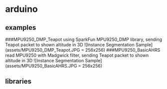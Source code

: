 # arduino

## examples
###MPU9250_DMP_Teapot 
using SparkFun MPU9250_DMP library, sending Teapot packet to shown altitude in 3D
![Instance Segmentation Sample](assets/MPU9250_DMP_Teapot.JPG = 256x256)
###MPU9250_BasicAHRS
read MPU9250 with Madgwick filter, sending Teapot packet to shown altitude in 3D
![Instance Segmentation Sample](assets/MPU9250_BasicAHRS.JPG = 256x256)

## libraries

